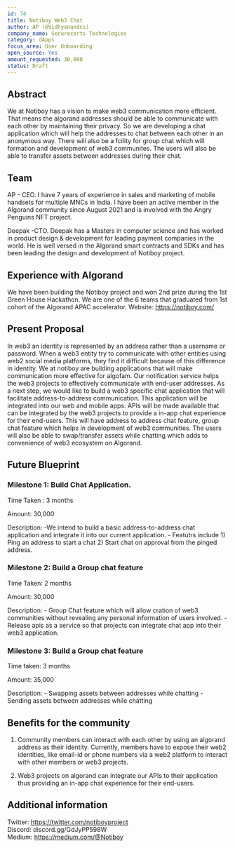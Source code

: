 ```yaml
---
id: 74
title: Notiboy Web3 Chat
author: AP (@Vidhyanandcs)
company_name: Securecerts Technologies
category: dApps
focus_area: User Onboarding
open_source: Yes
amount_requested: 30,000
status: Draft
---
```


## Abstract
We at Notiboy has a vision to make web3 communication more efficient. That means the algorand addresses should be able to communicate with each other by maintaining their privacy. So we are developing a chat application which will help the addresses to chat between each other in an anonymous way. There will also be a fcility for group chat which will formation and development of web3 communites. The users will also be able to transfer assets between addresses during their chat.

## Team
AP - CEO. I have 7 years of experience in sales and marketing of mobile handsets for multiple MNCs in India. I have been an active member in the Algorand community since August 2021 and is involved with the Angry Penguins NFT project.

Deepak -CTO. Deepak has a Masters in computer science and has worked in product design & development for leading payment companies in the world. He is well versed in the Algorand smart contracts and SDKs and has been leading the design and development of Notiboy project.

## Experience with Algorand
We have been building the Notiboy project and won 2nd prize during the 1st Green House Hackathon. We are one of the 6 teams that graduated from 1st cohort of the Algorand APAC accelerator.
Website: https://notiboy.com/

## Present Proposal
In web3 an identity is represented by an address rather than a username or password. When a web3 entity try to communicate with other entities using web2 social media platforms, they find it difficult because of this difference in identity. We at notiboy are building applications that will make communication more effective for algofam. Our notification service helps the web3 projects to effectively communicate with end-user addresses. As a next step, we would like to build a web3 specific chat application that will facilitate address-to-address communication. This application will be integrated into our web and mobile apps. APIs will be made available that can be integrated by the web3 projects to provide a in-app chat experience for their end-users. This will have address to address chat feature, group chat feature which helps in development of web3 communities. The users will also be able to swap/transfer assets while chatting which adds to convenience of web3 ecosystem on Algorand. 

## Future Blueprint

### Milestone 1: Build Chat Application.
Time Taken : 3 months

Amount: 30,000

Description:
    -We intend to build a basic address-to-address chat application and integrate it into our current application.
    - Featutrs include 1) Ping an address to start a chat 2) Start chat on approval from the pinged address. 

### Milestone 2: Build a Group chat feature
Time Taken: 2 months

Amount: 30,000

Description:
    - Group Chat feature which will allow cration of web3 communities without revealing any personal information of users involved.
    - Release apis as a service so that projects can integrate chat app into their web3 application.

### Milestone 3: Build a Group chat feature
Time taken: 3 months

Amount: 35,000

Description:
    - Swapping assets between addresses while chatting
    - Sending assets between addresses while chatting


## Benefits for the community
1) Community members can interact with each other by using an algorand address as their identity. Currently, members have to expose their web2 identities, like email-id or phone numbers via a web2 platform to interact with other members or web3 projects.

2) Web3 projects on algorand can integrate our APIs to their application thus providing an in-app chat experience for 
their end-users.

## Additional information
Twitter: https://twitter.com/notiboyproject <br>
Discord: discord.gg/GdJyPP598W <br>
Medium: https://medium.com/@Notiboy
